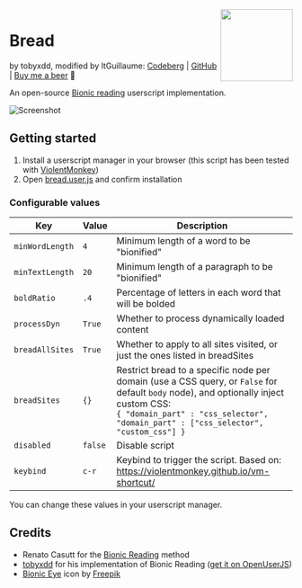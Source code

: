 <img width="128" src="BREAD.png" align="right">

# Bread
by tobyxdd, modified by ltGuillaume: [Codeberg](https://codeberg.org/ltGuillaume) | [GitHub](https://github.com/ltGuillaume) | [Buy me a beer](https://buymeacoff.ee/ltGuillaume) 🍺

An open-source [Bionic reading](https://bionic-reading.com) userscript implementation.

![Screenshot](SCREENSHOT.png)

## Getting started
1. Install a userscript manager in your browser (this script has been tested with [ViolentMonkey](https://violentmonkey.github.io/get-it/))
2. Open [bread.user.js](bread.user.js?raw=1) and confirm installation

### Configurable values
Key | Value | Description
-- | -- | --
`minWordLength` | `4` | Minimum length of a word to be "bionified"
`minTextLength` | `20` | Minimum length of a paragraph to be "bionified"
`boldRatio` | `.4` | Percentage of letters in each word that will be bolded
`processDyn` | `True` | Whether to process dynamically loaded content
`breadAllSites` | `True` | Whether to apply to all sites visited, or just the ones listed in breadSites
`breadSites` | `{}` | Restrict bread to a specific node per domain (use a CSS query, or `False` for default `body` node), and optionally inject custom CSS:<br>`{ "domain_part" : "css_selector", "domain_part" : ["css_selector", "custom_css"] }`
`disabled` | `false` | Disable script
`keybind` | `c-r` | Keybind to trigger the script. Based on: https://violentmonkey.github.io/vm-shortcut/

You can change these values in your userscript manager.

## Credits
- Renato Casutt for the [Bionic Reading](https://bionic-reading.com) method
- [tobyxdd](https://github.com/tobyxdd) for his implementation of Bionic Reading ([get it on OpenUserJS](https://openuserjs.org/scripts/tobyxdd/Bread))
- [Bionic Eye](https://www.flaticon.com/free-icon/bionic-eye_9485741) icon by [Freepik](https://www.flaticon.com/authors/freepik)
